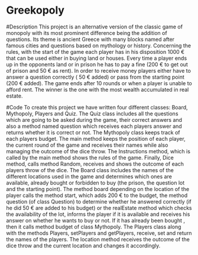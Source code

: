 # Greekopoly
#Description 
This project is an alternative version of the classic game of monopoly with its most prominent difference being the addition of questions. Its theme is ancient Greece with many blocks named after famous cities and questions based on mythology or history. Concerning the rules, with the start of the game each player has in his disposition 1000 € that can be used either in buying land or houses. Every time a player ends up in the opponents land or in prison he has to pay a fine (200 € to get out of prison and 50 € as rent). In order to receive money players either have to answer a question correctly ( 50 € added) or pass from the starting point (200 € added). The game ends after 10 rounds or when a player is unable to afford rent. The winner is the one with the most wealth accumulated in real estate.

#Code
To create this project we have written four different classes: Board, Mythopoly, Players and Quiz.
The Quiz class includes all the questions which are going to be asked during the game, their correct answers and also a method named question which receives each players answer and returns whether it is correct or not.
The Mythopoly class keeps track of each players budget. The main method keeps the position of each player, the current round of the game and receives their names while also managing the outcome of the dice throw. The Instructions method, which is called by the main method shows the rules of the game. Finally, Dice method, calls method Random, receives and shows the outcome of each players throw of the dice.
The Board class includes the names of the different locations used in the game and determines which ones are available, already bought or forbidden to buy (the prison, the question lot and the starting point). The method board depending on the location of the player calls the method start, which adds 200 € to the budget, the method question (of class Question) to determine whether he answered correctly (if he did 50 € are added to his budget) or the realEstate method which checks the availability of the lot, informs the player if it is available and receives his answer on whether he wants to buy or not. If it has already been bought , then it calls method budget of class Mythopoly. 
The Players class along with the methods Players, setPlayers and getPlayers, receive, set and return the names of the players. The location method receives the outcome of the dice throw and the current location and changes it accordingly.
